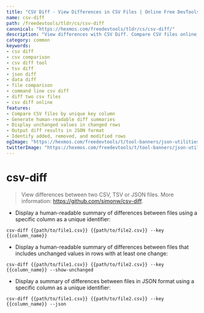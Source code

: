 ```yaml
---
title: "CSV Diff - View Differences in CSV Files | Online Free DevTools by Hexmos"
name: csv-diff
path: /freedevtools/tldr/cs/csv-diff
canonical: "https://hexmos.com/freedevtools/tldr/cs/csv-diff/"
description: "View differences with CSV Diff. Compare CSV files online, identify changed rows, and generate diff summaries. Free online tool, no registration required."
category: common
keywords:
- csv diff
- csv comparison
- csv diff tool
- tsv diff
- json diff
- data diff
- file comparison
- command line csv diff
- diff two csv files
- csv diff online
features:
- Compare CSV files by unique key column
- Generate human-readable diff summaries
- Display unchanged values in changed rows
- Output diff results in JSON format
- Identify added, removed, and modified rows
ogImage: "https://hexmos.com/freedevtools/t/tool-banners/json-utilities-banner.png"
twitterImage: "https://hexmos.com/freedevtools/t/tool-banners/json-utilities-banner.png"
---
```


# csv-diff

> View differences between two CSV, TSV or JSON files.
> More information: <https://github.com/simonw/csv-diff>.

- Display a human-readable summary of differences between files using a specific column as a unique identifier:

`csv-diff {{path/to/file1.csv}} {{path/to/file2.csv}} --key {{column_name}}`

- Display a human-readable summary of differences between files that includes unchanged values in rows with at least one change:

`csv-diff {{path/to/file1.csv}} {{path/to/file2.csv}} --key {{column_name}} --show-unchanged`

- Display a summary of differences between files in JSON format using a specific column as a unique identifier:

`csv-diff {{path/to/file1.csv}} {{path/to/file2.csv}} --key {{column_name}} --json`
